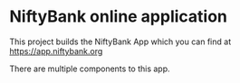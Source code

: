 # NiftyBank online application

This project builds the NiftyBank App which you can find at https://app.niftybank.org 

There are multiple components to this app.
